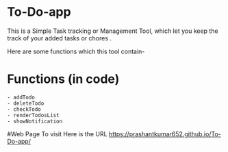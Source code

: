 # To-Do-app
This is a Simple Task tracking or Management Tool, which let you keep the track of your added tasks or chores .

Here are some functions which this tool contain-

# Functions (in code)
	- addTodo
	- deleteTodo
	- checkTodo
	- renderTodosList
	- showNotification

#Web Page
To visit Here is the URL https://prashantkumar652.github.io/To-Do-app/













